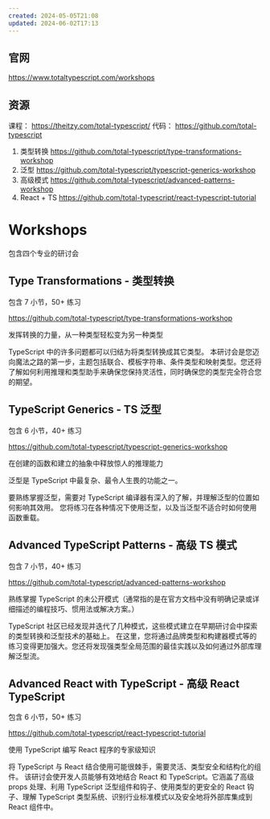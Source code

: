 ```yaml
---
created: 2024-05-05T21:08
updated: 2024-06-02T17:13
---
```

## 官网

https://www.totaltypescript.com/workshops

## 资源

课程： https://theitzy.com/total-typescript/
代码： https://github.com/total-typescript
1. 类型转换 https://github.com/total-typescript/type-transformations-workshop
2. 泛型 https://github.com/total-typescript/typescript-generics-workshop
3. 高级模式 https://github.com/total-typescript/advanced-patterns-workshop
4. React + TS https://github.com/total-typescript/react-typescript-tutorial

# Workshops

包含四个专业的研讨会

## Type Transformations - 类型转换

包含 7 小节，50+ 练习

https://github.com/total-typescript/type-transformations-workshop

发挥转换的力量，从一种类型轻松变为另一种类型

TypeScript 中的许多问题都可以归结为将类型转换成其它类型。
本研讨会是您迈向魔法之路的第一步，主题包括联合、模板字符串、条件类型和映射类型。您还将了解如何利用推理和类型助手来确保您保持灵活性，同时确保您的类型完全符合您的期望。

## TypeScript Generics - TS 泛型

包含 6 小节，40+ 练习

https://github.com/total-typescript/typescript-generics-workshop

在创建的函数和建立的抽象中释放惊人的推理能力

泛型是 TypeScript 中最复杂、最令人生畏的功能之一。

要熟练掌握泛型，需要对 TypeScript 编译器有深入的了解，并理解泛型的位置如何影响其效用。
您将练习在各种情况下使用泛型，以及当泛型不适合时如何使用函数重载。
## Advanced TypeScript Patterns - 高级 TS 模式

包含 7 小节，40+ 练习

https://github.com/total-typescript/advanced-patterns-workshop

熟练掌握 TypeScript 的未公开模式（通常指的是在官方文档中没有明确记录或详细描述的编程技巧、惯用法或解决方案。）

TypeScript 社区已经发现并迭代了几种模式，这些模式建立在早期研讨会中探索的类型转换和泛型技术的基础上。
在这里，您将通过品牌类型和构建器模式等的练习变得更加强大。您还将发现强类型全局范围的最佳实践以及如何通过外部库理解泛型流。

## Advanced React with TypeScript - 高级 React TypeScript

包含 6 小节，50+ 练习

https://github.com/total-typescript/react-typescript-tutorial

使用 TypeScript 编写 React 程序的专家级知识

将 TypeScript 与 React 结合使用可能很棘手，需要灵活、类型安全和结构化的组件。
该研讨会使开发人员能够有效地结合 React 和 TypeScript。它涵盖了高级 props 处理、利用 TypeScript 泛型组件和钩子、使用类型的更安全的 React 钩子、理解 TypeScript 类型系统、识别行业标准模式以及安全地将外部库集成到 React 组件中。
